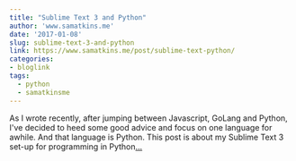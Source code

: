 ```yaml
---
title: "Sublime Text 3 and Python"
author: 'www.samatkins.me'
date: '2017-01-08'
slug: sublime-text-3-and-python
link: https://www.samatkins.me/post/sublime-text-python/
categories:
- bloglink
tags:
  - python
  - samatkinsme
---
```


As I wrote recently, after jumping between Javascript, GoLang and Python, I've decided to heed some good advice and focus on one language for awhile. And that language is Python. This post is about my Sublime Text 3 set-up for programming in Python[... <i class="fas fa-external-link-alt"></i>](https://www.samatkins.me/post/sublime-text-python/)

